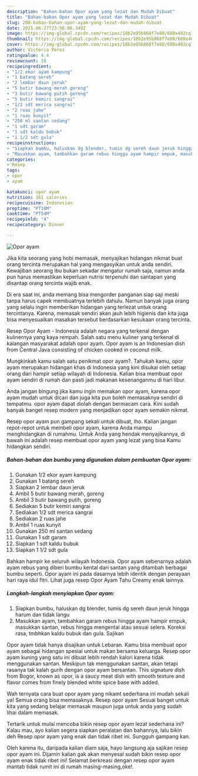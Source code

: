 ```yaml
---
description: "Bahan-bahan Opor ayam yang lezat dan Mudah Dibuat"
title: "Bahan-bahan Opor ayam yang lezat dan Mudah Dibuat"
slug: 208-bahan-bahan-opor-ayam-yang-lezat-dan-mudah-dibuat
date: 2021-06-27T23:56:06.349Z
image: https://img-global.cpcdn.com/recipes/18b2e95b868f7e80/680x482cq70/opor-ayam-foto-resep-utama.jpg
thumbnail: https://img-global.cpcdn.com/recipes/18b2e95b868f7e80/680x482cq70/opor-ayam-foto-resep-utama.jpg
cover: https://img-global.cpcdn.com/recipes/18b2e95b868f7e80/680x482cq70/opor-ayam-foto-resep-utama.jpg
author: Victoria Perez
ratingvalue: 4.4
reviewcount: 10
recipeingredient:
- "1/2 ekor ayam kampung"
- "1 batang sereh"
- "2 lembar daun jeruk"
- "5 butir bawang merah goreng"
- "3 butir bawang putih goreng"
- "5 butir kemiri sangrai"
- "1/2 sdt merica sangrai"
- "2 ruas jahe"
- "1 ruas kunyit"
- "250 ml santan sedang"
- "1 sdt garam"
- "1 sdt kaldu bubuk"
- "1 1/2 sdt gula"
recipeinstructions:
- "Siapkan bumbu, haluskan dg blender, tumis dg sereh daun jeruk hingga harum dan tidak langu"
- "Masukkan ayam, tambahkan garam rebus hingga ayam hampir empuk, masukkan santan, rebus hingga mengental atau sesuai selera. Koreksi rasa, tmbhkan kaldu bubuk dan gula. Sajikan"
categories:
- Resep
tags:
- opor
- ayam

katakunci: opor ayam 
nutrition: 161 calories
recipecuisine: Indonesian
preptime: "PT10M"
cooktime: "PT54M"
recipeyield: "4"
recipecategory: Dinner

---
```



![Opor ayam](https://img-global.cpcdn.com/recipes/18b2e95b868f7e80/680x482cq70/opor-ayam-foto-resep-utama.jpg)

Jika kita seorang yang hobi memasak, menyajikan hidangan nikmat buat orang tercinta merupakan hal yang mengasyikan untuk anda sendiri. Kewajiban seorang ibu bukan sekadar mengatur rumah saja, namun anda pun harus memastikan keperluan nutrisi terpenuhi dan santapan yang disantap orang tercinta wajib enak.

Di era  saat ini, anda memang bisa mengorder panganan siap saji meski tanpa harus capek membuatnya terlebih dahulu. Namun banyak juga orang yang selalu ingin memberikan hidangan yang terlezat untuk orang tercintanya. Karena, memasak sendiri akan jauh lebih higienis dan kita juga bisa menyesuaikan masakan tersebut berdasarkan kesukaan orang tercinta. 

Resep Opor Ayam - Indonesia adalah negara yang terkenal dengan kulinernya yang kaya rempah. Salah satu menu kuliner yang terkenal di kalangan masyarakat adalah opor ayam. Opor ayam is an Indonesian dish from Central Java consisting of chicken cooked in coconut milk.

Mungkinkah kamu salah satu penikmat opor ayam?. Tahukah kamu, opor ayam merupakan hidangan khas di Indonesia yang kini disukai oleh setiap orang dari hampir setiap wilayah di Indonesia. Kalian bisa membuat opor ayam sendiri di rumah dan pasti jadi makanan kesenanganmu di hari libur.

Anda jangan bingung jika kamu ingin memakan opor ayam, karena opor ayam mudah untuk dicari dan juga kita pun boleh memasaknya sendiri di tempatmu. opor ayam dapat diolah dengan bermacam cara. Kini sudah banyak banget resep modern yang menjadikan opor ayam semakin nikmat.

Resep opor ayam pun gampang sekali untuk dibuat, lho. Kalian jangan repot-repot untuk membeli opor ayam, karena Anda mampu menghidangkan di rumahmu. Untuk Anda yang hendak menyajikannya, di bawah ini adalah resep membuat opor ayam yang lezat yang bisa Kamu hidangkan sendiri.

<!--inarticleads1-->

##### Bahan-bahan dan bumbu yang digunakan dalam pembuatan Opor ayam:

1. Gunakan 1/2 ekor ayam kampung
1. Gunakan 1 batang sereh
1. Siapkan 2 lembar daun jeruk
1. Ambil 5 butir bawang merah, goreng
1. Ambil 3 butir bawang putih, goreng
1. Sediakan 5 butir kemiri sangrai
1. Sediakan 1/2 sdt merica sangrai
1. Sediakan 2 ruas jahe
1. Ambil 1 ruas kunyit
1. Gunakan 250 ml santan sedang
1. Gunakan 1 sdt garam
1. Siapkan 1 sdt kaldu bubuk
1. Siapkan 1 1/2 sdt gula


Bahkan hampir ke seluruh wilayah Indonesia. Opor ayam sebenarnya adalah ayam rebus yang diberi bumbu kental dari santan yang ditambah berbagai bumbu seperti. Opor ayam ini pada dasarnya lebih identik dengan perayaan hari raya idul fitri. Lihat juga resep Opor Ayam Tahu Creamy enak lainnya. 

<!--inarticleads2-->

##### Langkah-langkah menyiapkan Opor ayam:

1. Siapkan bumbu, haluskan dg blender, tumis dg sereh daun jeruk hingga harum dan tidak langu
1. Masukkan ayam, tambahkan garam rebus hingga ayam hampir empuk, masukkan santan, rebus hingga mengental atau sesuai selera. Koreksi rasa, tmbhkan kaldu bubuk dan gula. Sajikan


Opor ayam tidak hanya disajikan untuk Lebaran. Kamu bisa membuat opor ayam sebagai hidangan spesial untuk makan bersama keluarga. Resep opor ayam kuning yang satu ini dibuat lebih rendah kalori karena tidak menggunakan santan. Meskipun tak menggunakan santan, akan tetapi rasanya tak kalah gurih dengan opor ayam bersantan. This signature dish from Bogor, known as opor, is a saucy meat dish with smooth texture and flavor comes from finely blended white spice base with added. 

Wah ternyata cara buat opor ayam yang nikamt sederhana ini mudah sekali ya! Semua orang bisa memasaknya. Resep opor ayam Sesuai banget untuk kita yang sedang belajar memasak maupun juga untuk anda yang sudah lihai dalam memasak.

Tertarik untuk mulai mencoba bikin resep opor ayam lezat sederhana ini? Kalau mau, ayo kalian segera siapkan peralatan dan bahannya, lalu bikin deh Resep opor ayam yang enak dan tidak ribet ini. Sungguh gampang kan. 

Oleh karena itu, daripada kalian diam saja, hayo langsung aja sajikan resep opor ayam ini. Dijamin kalian gak akan menyesal sudah bikin resep opor ayam enak tidak ribet ini! Selamat berkreasi dengan resep opor ayam mantab tidak rumit ini di rumah masing-masing,oke!.

